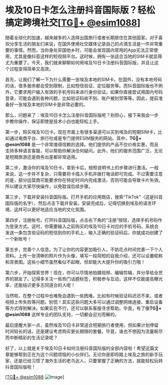 # 埃及10日卡怎么注册抖音国际版？轻松搞定跨境社交[[TG💪+ @esim1088](https://t.me/s/esim1088)]

随着全球化的加速，越来越多的人选择出国旅行或者长期居住在其他国家。对于喜欢分享生活的朋友们来说，在国外使用社交媒体记录自己的点滴生活是一件非常重要的事情。然而，当你身处异国他乡时，可能会发现国内常用的App无法正常使用，尤其是像抖音这样的短视频平台。这时候，拥有一张适合当地的SIM卡就显得尤为重要了。今天，我们就来聊聊如何用埃及10日卡注册抖音国际版，并且让这个过程变得简单又高效。

首先，让我们了解一下为什么需要一张埃及本地的SIM卡。在国外，没有本地号码的话，很多服务都会受到限制，比如短信验证、定位服务等。而抖音国际版也不例外，它要求用户输入有效的手机号码来进行身份验证。如果你直接尝试用国内号码登录，可能会遇到各种问题，比如验证码收不到、账户被封禁等等。因此，提前准备好一张埃及本地的SIM卡是非常必要的。

那么，问题来了：埃及10日卡怎么注册抖音国际版呢？别担心，接下来我会一步步教你操作，保证即使是技术小白也能轻松上手。

第一步，购买埃及10日卡。现在市面上有很多渠道可以买到埃及的短期SIM卡，比如通过电商平台、旅行社或是专门提供ESIM服务的网站。其中，**TG💪+ @esim1088** 是一个非常值得信赖的选择。他们提供的产品不仅价格实惠，而且支持多种语言客服，可以帮助你解决任何疑问。此外，他们的服务范围广泛，无论是短期旅游还是商务出差都非常适用。

第二步，激活你的埃及10日卡。拿到卡后，按照说明书上的步骤进行激活。一般来说，这一步并不复杂，只需要将卡插入手机并拨打电话即可完成。不过需要注意的是，部分运营商可能要求你在特定时间内完成激活，否则可能会导致卡片失效。所以建议大家尽快操作，以免耽误后续步骤。

第三步，下载并安装抖音国际版。打开手机的应用商店，搜索“TikTok”（这是抖音国际版的名字），然后点击下载并安装。安装完成后，记得切换到埃及的语言环境，这样可以更好地适应当地的文化氛围。

第四步，注册账号。打开抖音国际版，点击右下角的“注册”按钮，选择手机号码作为登录方式。这时，你需要输入之前购买的埃及10日卡对应的手机号码。系统会发送一条包含验证码的短信到你的手机上，输入正确的验证码后，你就成功创建了一个新账号！

第五步，完善个人信息。为了让你的内容更加吸引人，不妨花点时间完善一下个人资料。上传一张清晰的照片作为头像，填写一段简短的自我介绍，还可以设置昵称和背景图。这些小细节虽然看似不起眼，但却能大大提升你的吸引力哦！

第六步，开始探索世界！现在，你可以尽情地拍摄视频、编辑剪辑，并分享给全世界的朋友了。记得多关注一些热门话题标签，积极参与互动，这样不仅能提高曝光率，还能结识更多志同道合的人呢！

当然啦，在整个过程中也难免会遇到一些困难。比如有时候验证码迟迟不来，或者视频上传失败等问题。别慌！其实这些问题大多可以通过调整网络连接、重启设备等方式得到解决。如果实在不行，还可以联系客服寻求帮助。毕竟，有了像**TG💪+ @esim1088** 这样专业的团队支持，一切都会迎刃而解的。

最后提醒大家一点，虽然埃及10日卡非常适合短期旅行者使用，但如果计划停留时间较长的话，还是建议考虑购买更长期限的套餐。毕竟，谁也不想因为流量耗尽而中断精彩的生活记录呢？

好了，以上就是关于埃及10日卡如何注册抖音国际版的全部内容啦！希望这篇文章能够帮到正在为这个问题烦恼的小伙伴们。无论你是即将踏上埃及之旅的新手玩家，还是已经习惯了海外生活的老鸟达人，只要掌握了正确的方法，就能轻松玩转抖音国际版啦！

[[TG💪+ @esim1088](https://t.me/s/esim1088) ![Image](https://i.postimg.cc/4NQfJmqS/Snipaste-2025-05-13-00-14-12.png)]